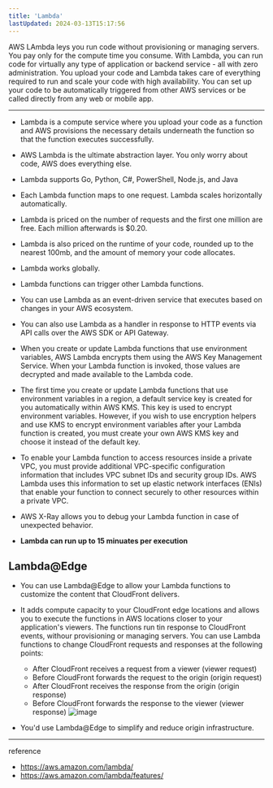 ```yaml
---
title: 'Lambda'
lastUpdated: 2024-03-13T15:17:56
---
```


AWS LAmbda leys you run code without provisioning or managing servers. You pay only for the compute time you consume. With Lambda, you can run code for virtually any type of application or backend service - all with zero administration. You upload your code and Lambda takes care of everything required to run and scale your code with high availability. You can set up your code to be automatically triggered from other AWS services or be called directly from any web or mobile app.

---

- Lambda is a compute service where you upload your code as a function and AWS provisions the necessary details underneath the function so that the function executes successfully.

- AWS Lambda is the ultimate abstraction layer. You only worry about code, AWS does everything else.

- Lambda supports Go, Python, C#, PowerShell, Node.js, and Java

- Each Lambda function maps to one request. Lambda scales horizontally automatically.

- Lambda is priced on the number of requests and the first one million are free. Each million afterwards is $0.20.

- Lambda is also priced on the runtime of your code, rounded up to the nearest 100mb, and the amount of memory your code allocates.

- Lambda works globally.

- Lambda functions can trigger other Lambda functions.

- You can use Lambda as an event-driven service that executes based on changes in your AWS ecosystem.

- You can also use Lambda as a handler in response to HTTP events via API calls over the AWS SDK or API Gateway.

- When you create or update Lambda functions that use environment variables, AWS Lambda encrypts them using the AWS Key Management Service. When your Lambda function is invoked, those values are decrypted and made available to the Lambda code.

- The first time you create or update Lambda functions that use environment variables in a region, a default service key is created for you automatically within AWS KMS. This key is used to encrypt environment variables. However, if you wish to use encryption helpers and use KMS to encrypt environment variables after your Lambda function is created, you must create your own AWS KMS key and choose it instead of the default key.

- To enable your Lambda function to access resources inside a private VPC, you must provide additional VPC-specific configuration information that includes VPC subnet IDs and security group IDs. AWS Lambda uses this information to set up elastic network interfaces (ENIs) that enable your function to connect securely to other resources within a private VPC.

- AWS X-Ray allows you to debug your Lambda function in case of unexpected behavior.

- **Lambda can run up to 15 minuates per execution**

## Lambda@Edge

- You can use Lambda@Edge to allow your Lambda functions to customize the content that CloudFront delivers.

- It adds compute capacity to your CloudFront edge locations and allows you to execute the functions in AWS locations closer to your application's viewers. The functions run tin response to CloudFront events, withour provisioning or managing servers. You can use Lambda functions to change CloudFront requests and responses at the following points:
  - After CloudFront receives a request from a viewer (viewer request)
  - Before CloudFront forwards the request to the origin (origin request)
  - After CloudFront receives the response from the origin (origin response)
  - Before CloudFront forwards the response to the viewer (viewer response)
    ![image](https://github.com/rlaisqls/rlaisqls/assets/81006587/54e7a0eb-ffa9-4fa2-a3b3-9fb70b9e7562)

- You'd use Lambda@Edge to simplify and reduce origin infrastructure.

---
reference
- https://aws.amazon.com/lambda/
- https://aws.amazon.com/lambda/features/